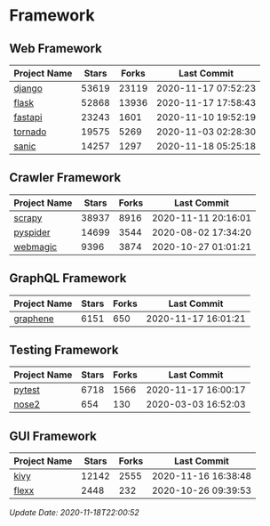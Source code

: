 # Framework

## Web Framework
| Project Name | Stars | Forks | Last Commit |
| ------------ | ----- | ----- | ----------- |
| [django](https://github.com/django/django) | 53619 | 23119 | 2020-11-17 07:52:23 |
| [flask](https://github.com/pallets/flask) | 52868 | 13936 | 2020-11-17 17:58:43 |
| [fastapi](https://github.com/tiangolo/fastapi) | 23243 | 1601 | 2020-11-10 19:52:19 |
| [tornado](https://github.com/tornadoweb/tornado) | 19575 | 5269 | 2020-11-03 02:28:30 |
| [sanic](https://github.com/huge-success/sanic) | 14257 | 1297 | 2020-11-18 05:25:18 |

## Crawler Framework
| Project Name | Stars | Forks | Last Commit |
| ------------ | ----- | ----- | ----------- |
| [scrapy](https://github.com/scrapy/scrapy) | 38937 | 8916 | 2020-11-11 20:16:01 |
| [pyspider](https://github.com/binux/pyspider) | 14699 | 3544 | 2020-08-02 17:34:20 |
| [webmagic](https://github.com/code4craft/webmagic) | 9396 | 3874 | 2020-10-27 01:01:21 |

## GraphQL Framework
| Project Name | Stars | Forks | Last Commit |
| ------------ | ----- | ----- | ----------- |
| [graphene](https://github.com/graphql-python/graphene) | 6151 | 650 | 2020-11-17 16:01:21 |

## Testing Framework
| Project Name | Stars | Forks | Last Commit |
| ------------ | ----- | ----- | ----------- |
| [pytest](https://github.com/pytest-dev/pytest) | 6718 | 1566 | 2020-11-17 16:00:17 |
| [nose2](https://github.com/nose-devs/nose2) | 654 | 130 | 2020-03-03 16:52:03 |

## GUI Framework
| Project Name | Stars | Forks | Last Commit |
| ------------ | ----- | ----- | ----------- |
| [kivy](https://github.com/kivy/kivy) | 12142 | 2555 | 2020-11-16 16:38:48 |
| [flexx](https://github.com/flexxui/flexx) | 2448 | 232 | 2020-10-26 09:39:53 |

*Update Date: 2020-11-18T22:00:52*